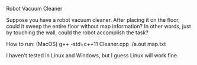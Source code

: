 Robot Vacuum Cleaner

Suppose you have a robot vacuum cleaner.
After placing it on the floor, could it sweep the entire floor without map information?
In other words, just by touching the wall, could the robot accomplish the task?

How to run: (MacOS)
g++ -std=c++11 Cleaner.cpp
./a.out map.txt

I haven't tested in Linux and Windows, but I guess Linux will work fine.

